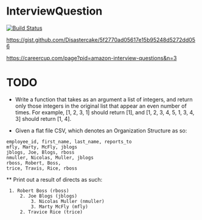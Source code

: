 # InterviewQuestion
[![Build Status](https://travis-ci.org/imthefrizzlefry/InterviewQuestion.svg?branch=master)](https://travis-ci.org/imthefrizzlefry/InterviewQuestion)

https://gist.github.com/Disastercake/5f2770ad05617e15b95248d5272dd056

https://careercup.com/page?pid=amazon-interview-questions&n=3

# TODO

* Write a function that takes as an argument a list of integers, and return only those integers in the original list that appear an even number of times. For example, [1, 2, 3, 1]  should return [1], and [1, 2, 3, 4, 5, 1, 3, 4, 3] should return [1, 4].

* Given a flat file CSV, which denotes an Organization Structure as so:
```
employee_id, first_name, last_name, reports_to
mfly, Marty, McFly, jblogs
jblogs, Joe, Blogs, rboss
nmuller, Nicolas, Muller, jblogs
rboss, Robert, Boss, 
trice, Travis, Rice, rboss
```
** Print out a result of directs as such:
```
 1. Robert Boss (rboss)
     2. Joe Blogs (jblogs)
         3. Nicolas Muller (nmuller)
         3. Marty McFly (mfly)
     2. Travice Rice (trice)
```
